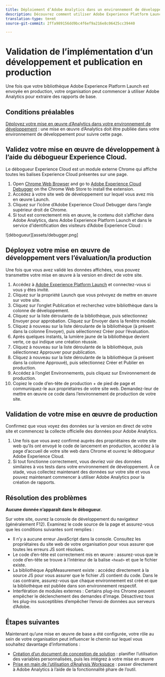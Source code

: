 ```yaml
---
title: Déploiement d’Adobe Analytics dans un environnement de développement
description: Découvrez comment utiliser Adobe Experience Platform Launch pour déployer Adobe Analytics dans votre environnement de développement.
translation-type: tm+mt
source-git-commit: 2ffa989156dd9bc4f6ef9a216e8c06425cc39440

---
```



# Validation de l’implémentation d’un développement et publication en production

Une fois que votre bibliothèque Adobe Experience Platform Launch est envoyée en production, votre organisation peut commencer à utiliser Adobe Analytics pour extraire des rapports de base.

## Conditions préalables

[Déployez votre mise en œuvre d’Analytics dans votre environnement de développement](deploy-dev.md) : une mise en œuvre d’Analytics doit être publiée dans votre environnement de développement pour suivre cette page.

## Validez votre mise en œuvre de développement à l’aide du débogueur Experience Cloud.

Le débogueur Experience Cloud est un module externe Chrome qui affiche toutes les balises Experience Cloud présentes sur une page.

1. Open [Chrome Web Browser](https://www.google.com/chrome/) and go to [Adobe Experience Cloud Debugger](https://chrome.google.com/webstore/detail/adobe-experience-cloud-de/ocdmogmohccmeicdhlhhgepeaijenapj) on the Chrome Web Store to install the extension.
2. Accédez à votre site web de développement sur lequel vous avez mis en œuvre Launch.
3. Cliquez sur l’icône d’Adobe Experience Cloud Debugger dans l’angle supérieur droit de Chrome.
4. Si tout est correctement mis en œuvre, le contenu doit s’afficher dans Adobe Analytics, dans Adobe Experience Platform Launch et dans le service d’identification des visiteurs d’Adobe Experience Cloud :

![débogueur][assets/debugger.png]

## Déployez votre mise en œuvre de développement vers l’évaluation/la production

Une fois que vous avez validé les données affichées, vous pouvez transmettre votre mise en œuvre à la version en direct de votre site.

1. Accédez à [Adobe Experience Platform Launch](https://launch.adobe.com) et connectez-vous si vous y êtes invité.
2. Cliquez sur la propriété Launch que vous prévoyez de mettre en œuvre sur votre site.
3. Cliquez sur l’onglet Publication et recherchez votre bibliothèque dans la colonne de développement.
4. Cliquez sur la liste déroulante de la bibliothèque, puis sélectionnez Envoyer pour approbation. Cliquez sur Envoyer dans la fenêtre modale.
5. Cliquez à nouveau sur la liste déroulante de la bibliothèque (à présent dans la colonne Envoyer), puis sélectionnez Créer pour l’évaluation.
6. Après quelques instants, la lumière jaune de la bibliothèque devient verte, ce qui indique une création réussie.
7. Cliquez à nouveau sur la liste déroulante de la bibliothèque, puis sélectionnez Approuver pour publication.
8. Cliquez à nouveau sur la liste déroulante de la bibliothèque (à présent dans la colonne Approuvé), puis sélectionnez Créer et Publier en production.
9. Accédez à l’onglet Environnements, puis cliquez sur Environnement de production.
10. Copiez le code d’en-tête de production + de pied de page et communiquez-le aux propriétaires de votre site web. Demandez-leur de mettre en œuvre ce code dans l’environnement de production de votre site.

## Validation de votre mise en œuvre de production

Confirmez que vous voyez des données sur la version en direct de votre site et commencez la collecte officielle des données pour Adobe Analytics.

1. Une fois que vous avez confirmé auprès des propriétaires de votre site web qu’ils ont envoyé le code de lancement en production, accédez à la page d’accueil de votre site web dans Chrome et ouvrez le débogueur Adobe Experience Cloud.
2. Si tout fonctionne correctement, vous devriez voir des données similaires à vos tests dans votre environnement de développement. À ce stade, vous collectez maintenant des données sur votre site et vous pouvez maintenant commencer à utiliser Adobe Analytics pour la création de rapports.

## Résolution des problèmes

**Aucune donnée n’apparaît dans le débogueur.**

Sur votre site, ouvrez la console de développement du navigateur (généralement F12). Examinez le code source de la page et assurez-vous que les conditions suivantes sont remplies :

* Il n’y a aucune erreur JavaScript dans la console. Consultez les propriétaires du site web de votre organisation pour vous assurer que toutes les erreurs JS sont résolues.
* Le code d’en-tête est correctement mis en œuvre : assurez-vous que le code d’en-tête se trouve à l’intérieur de la balise `<head>` et que le fichier existe.
* La bibliothèque AppMeasurement existe : accédez directement à la source JS pour vous assurer que le fichier JS contient du code. Dans le cas contraire, assurez-vous que chaque environnement est créé et que la bibliothèque est publiée dans son environnement respectif.
* Interfération de modules externes : Certains plug-ins Chrome peuvent empêcher le déclenchement des demandes d’image. Désactivez tous les plug-ins susceptibles d’empêcher l’envoi de données aux serveurs d’Adobe.

## Étapes suivantes

Maintenant qu’une mise en œuvre de base a été configurée, votre rôle au sein de votre organisation peut influencer le chemin sur lequel vous souhaitez davantage d’informations :

* [Création d’un document de conception de solution](../prepare/solution-design.md) : planifier l’utilisation des variables personnalisées, puis les intégrez à votre mise en œuvre
* [Prise en main de l’utilisation d’Analysis Workspace](/help/analyze/analysis-workspace/home.md) : passer directement à Adobe Analytics à l’aide de la fonctionnalité phare de l’outil.
